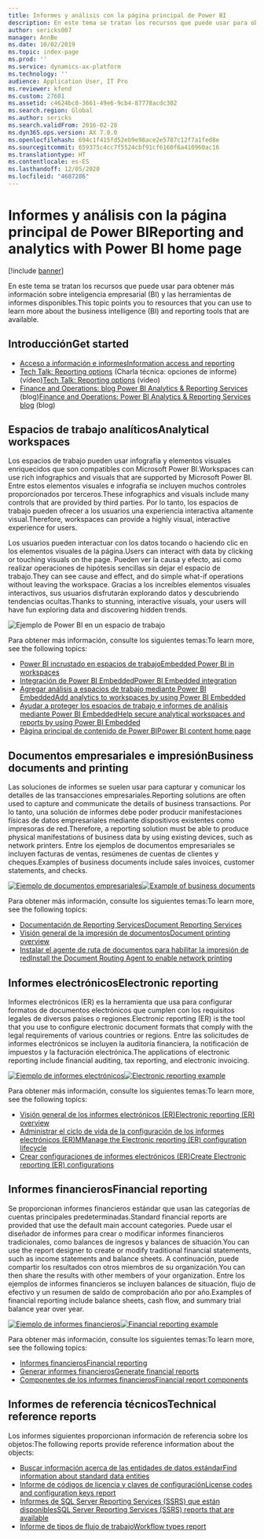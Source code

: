 ```yaml
---
title: Informes y análisis con la página principal de Power BI
description: En este tema se tratan los recursos que puede usar para obtener más información sobre inteligencia empresarial y las herramientas de informes disponibles.
author: sericks007
manager: AnnBe
ms.date: 10/02/2019
ms.topic: index-page
ms.prod: ''
ms.service: dynamics-ax-platform
ms.technology: ''
audience: Application User, IT Pro
ms.reviewer: kfend
ms.custom: 27681
ms.assetid: c4624bc8-3661-49e6-9cb4-87778acdc302
ms.search.region: Global
ms.author: sericks
ms.search.validFrom: 2016-02-28
ms.dyn365.ops.version: AX 7.0.0
ms.openlocfilehash: 694c1f415fd52eb9e98ace2e5787c12f7a1fed8e
ms.sourcegitcommit: 659375c4cc7f5524cbf91cf6160f6a410960ac16
ms.translationtype: HT
ms.contentlocale: es-ES
ms.lasthandoff: 12/05/2020
ms.locfileid: "4687286"
---
```

# <a name="reporting-and-analytics-with-power-bi-home-page"></a><span data-ttu-id="80cfe-103">Informes y análisis con la página principal de Power BI</span><span class="sxs-lookup"><span data-stu-id="80cfe-103">Reporting and analytics with Power BI home page</span></span>

[!include [banner](../includes/banner.md)]

<span data-ttu-id="80cfe-104">En este tema se tratan los recursos que puede usar para obtener más información sobre inteligencia empresarial (BI) y las herramientas de informes disponibles.</span><span class="sxs-lookup"><span data-stu-id="80cfe-104">This topic points you to resources that you can use to learn more about the business intelligence (BI) and reporting tools that are available.</span></span>

## <a name="get-started"></a><span data-ttu-id="80cfe-105">Introducción</span><span class="sxs-lookup"><span data-stu-id="80cfe-105">Get started</span></span>
- [<span data-ttu-id="80cfe-106">Acceso a información e informes</span><span class="sxs-lookup"><span data-stu-id="80cfe-106">Information access and reporting</span></span>](information-access-reporting.md)
- <span data-ttu-id="80cfe-107">[Tech Talk: Reporting options](https://www.youtube.com/watch?v=NzZONjKs5xA) (Charla técnica: opciones de informe) (vídeo)</span><span class="sxs-lookup"><span data-stu-id="80cfe-107">[Tech Talk: Reporting options](https://www.youtube.com/watch?v=NzZONjKs5xA) (video)</span></span>
- <span data-ttu-id="80cfe-108">[Finance and Operations: blog Power BI Analytics & Reporting Services](https://community.dynamics.com/365/financeandoperations/b/powerbianalyticsandreporting) (blog)</span><span class="sxs-lookup"><span data-stu-id="80cfe-108">[Finance and Operations: Power BI Analytics & Reporting Services blog](https://community.dynamics.com/365/financeandoperations/b/powerbianalyticsandreporting) (blog)</span></span>

## <a name="analytical-workspaces"></a><span data-ttu-id="80cfe-109">Espacios de trabajo analíticos</span><span class="sxs-lookup"><span data-stu-id="80cfe-109">Analytical workspaces</span></span>
<span data-ttu-id="80cfe-110">Los espacios de trabajo pueden usar infografía y elementos visuales enriquecidos que son compatibles con Microsoft Power BI.</span><span class="sxs-lookup"><span data-stu-id="80cfe-110">Workspaces can use rich infographics and visuals that are supported by Microsoft Power BI.</span></span> <span data-ttu-id="80cfe-111">Entre estos elementos visuales e infografía se incluyen muchos controles proporcionados por terceros.</span><span class="sxs-lookup"><span data-stu-id="80cfe-111">These infographics and visuals include many controls that are provided by third parties.</span></span> <span data-ttu-id="80cfe-112">Por lo tanto, los espacios de trabajo pueden ofrecer a los usuarios una experiencia interactiva altamente visual.</span><span class="sxs-lookup"><span data-stu-id="80cfe-112">Therefore, workspaces can provide a highly visual, interactive experience for users.</span></span>

<span data-ttu-id="80cfe-113">Los usuarios pueden interactuar con los datos tocando o haciendo clic en los elementos visuales de la página.</span><span class="sxs-lookup"><span data-stu-id="80cfe-113">Users can interact with data by clicking or touching visuals on the page.</span></span> <span data-ttu-id="80cfe-114">Pueden ver la causa y efecto, así como realizar operaciones de hipótesis sencillas sin dejar el espacio de trabajo.</span><span class="sxs-lookup"><span data-stu-id="80cfe-114">They can see cause and effect, and do simple what-if operations without leaving the workspace.</span></span> <span data-ttu-id="80cfe-115">Gracias a los increíbles elementos visuales interactivos, sus usuarios disfrutarán explorando datos y descubriendo tendencias ocultas.</span><span class="sxs-lookup"><span data-stu-id="80cfe-115">Thanks to stunning, interactive visuals, your users will have fun exploring data and discovering hidden trends.</span></span>

![Ejemplo de Power BI en un espacio de trabajo](./media/Power-BI-in-D365-Workspace.png)

<span data-ttu-id="80cfe-117">Para obtener más información, consulte los siguientes temas:</span><span class="sxs-lookup"><span data-stu-id="80cfe-117">To learn more, see the following topics:</span></span>

- [<span data-ttu-id="80cfe-118">Power BI incrustado en espacios de trabajo</span><span class="sxs-lookup"><span data-stu-id="80cfe-118">Embedded Power BI in workspaces</span></span>](embed-power-bi-workspaces.md)
- [<span data-ttu-id="80cfe-119">Integración de Power BI Embedded</span><span class="sxs-lookup"><span data-stu-id="80cfe-119">Power BI Embedded integration</span></span>](power-bi-embedded-integration.md)
- [<span data-ttu-id="80cfe-120">Agregar análisis a espacios de trabajo mediante Power BI Embedded</span><span class="sxs-lookup"><span data-stu-id="80cfe-120">Add analytics to workspaces by using Power BI Embedded</span></span>](add-analytics-tab-workspaces.md)
- [<span data-ttu-id="80cfe-121">Ayudar a proteger los espacios de trabajo e informes de análisis mediante Power BI Embedded</span><span class="sxs-lookup"><span data-stu-id="80cfe-121">Help secure analytical workspaces and reports by using Power BI Embedded</span></span>](secure-analytical-workspaces.md)
- [<span data-ttu-id="80cfe-122">Página principal de contenido de Power BI</span><span class="sxs-lookup"><span data-stu-id="80cfe-122">Power BI content home page</span></span>](power-bi-home-page.md)

## <a name="business-documents-and-printing"></a><span data-ttu-id="80cfe-123">Documentos empresariales e impresión</span><span class="sxs-lookup"><span data-stu-id="80cfe-123">Business documents and printing</span></span>
<span data-ttu-id="80cfe-124">Las soluciones de informes se suelen usar para capturar y comunicar los detalles de las transacciones empresariales.</span><span class="sxs-lookup"><span data-stu-id="80cfe-124">Reporting solutions are often used to capture and communicate the details of business transactions.</span></span> <span data-ttu-id="80cfe-125">Por lo tanto, una solución de informes debe poder producir manifestaciones físicas de datos empresariales mediante dispositivos existentes como impresoras de red.</span><span class="sxs-lookup"><span data-stu-id="80cfe-125">Therefore, a reporting solution must be able to produce physical manifestations of business data by using existing devices, such as network printers.</span></span> <span data-ttu-id="80cfe-126">Entre los ejemplos de documentos empresariales se incluyen facturas de ventas, resúmenes de cuentas de clientes y cheques.</span><span class="sxs-lookup"><span data-stu-id="80cfe-126">Examples of business documents include sales invoices, customer statements, and checks.</span></span>

<span data-ttu-id="80cfe-127">[![Ejemplo de documentos empresariales](./media/image-of-business-documents-1024x632.png)](./media/image-of-business-documents.png)</span><span class="sxs-lookup"><span data-stu-id="80cfe-127">[![Example of business documents](./media/image-of-business-documents-1024x632.png)](./media/image-of-business-documents.png)</span></span>

<span data-ttu-id="80cfe-128">Para obtener más información, consulte los siguientes temas:</span><span class="sxs-lookup"><span data-stu-id="80cfe-128">To learn more, see the following topics:</span></span>

- [<span data-ttu-id="80cfe-129">Documentación de Reporting Services</span><span class="sxs-lookup"><span data-stu-id="80cfe-129">Document Reporting Services</span></span>](document-reporting-services.md)
- [<span data-ttu-id="80cfe-130">Visión general de la impresión de documentos</span><span class="sxs-lookup"><span data-stu-id="80cfe-130">Document printing overview</span></span>](print-documents.md)
- [<span data-ttu-id="80cfe-131">Instalar el agente de ruta de documentos para habilitar la impresión de red</span><span class="sxs-lookup"><span data-stu-id="80cfe-131">Install the Document Routing Agent to enable network printing</span></span>](install-document-routing-agent.md)

## <a name="electronic-reporting"></a><span data-ttu-id="80cfe-132">Informes electrónicos</span><span class="sxs-lookup"><span data-stu-id="80cfe-132">Electronic reporting</span></span>
<span data-ttu-id="80cfe-133">Informes electrónicos (ER) es la herramienta que usa para configurar formatos de documentos electrónicos que cumplen con los requisitos legales de diversos países o regiones.</span><span class="sxs-lookup"><span data-stu-id="80cfe-133">Electronic reporting (ER) is the tool that you use to configure electronic document formats that comply with the legal requirements of various countries or regions.</span></span> <span data-ttu-id="80cfe-134">Entre las solicitudes de informes electrónicos se incluyen la auditoría financiera, la notificación de impuestos y la facturación electrónica.</span><span class="sxs-lookup"><span data-stu-id="80cfe-134">The applications of electronic reporting include financial auditing, tax reporting, and electronic invoicing.</span></span>

<span data-ttu-id="80cfe-135">[![Ejemplo de informes electrónicos](./media/electronic-reporting-example.png)](./media/electronic-reporting-example.png)</span><span class="sxs-lookup"><span data-stu-id="80cfe-135">[![Electronic reporting example](./media/electronic-reporting-example.png)](./media/electronic-reporting-example.png)</span></span>

<span data-ttu-id="80cfe-136">Para obtener más información, consulte los siguientes temas:</span><span class="sxs-lookup"><span data-stu-id="80cfe-136">To learn more, see the following topics:</span></span>

- [<span data-ttu-id="80cfe-137">Visión general de los informes electrónicos (ER)</span><span class="sxs-lookup"><span data-stu-id="80cfe-137">Electronic reporting (ER) overview</span></span>](general-electronic-reporting.md)
- [<span data-ttu-id="80cfe-138">Administrar el ciclo de vida de la configuración de los informes electrónicos (ER)</span><span class="sxs-lookup"><span data-stu-id="80cfe-138">MManage the Electronic reporting (ER) configuration lifecycle</span></span>](general-electronic-reporting-manage-configuration-lifecycle.md)
- [<span data-ttu-id="80cfe-139">Crear configuraciones de informes electrónicos (ER)</span><span class="sxs-lookup"><span data-stu-id="80cfe-139">Create Electronic reporting (ER) configurations</span></span>](electronic-reporting-configuration.md)

## <a name="financial-reporting"></a><span data-ttu-id="80cfe-140">Informes financieros</span><span class="sxs-lookup"><span data-stu-id="80cfe-140">Financial reporting</span></span>
<span data-ttu-id="80cfe-141">Se proporcionan informes financieros estándar que usan las categorías de cuentas principales predeterminadas.</span><span class="sxs-lookup"><span data-stu-id="80cfe-141">Standard financial reports are provided that use the default main account categories.</span></span> <span data-ttu-id="80cfe-142">Puede usar el diseñador de informes para crear o modificar informes financieros tradicionales, como balances de ingresos y balances de situación.</span><span class="sxs-lookup"><span data-stu-id="80cfe-142">You can use the report designer to create or modify traditional financial statements, such as income statements and balance sheets.</span></span> <span data-ttu-id="80cfe-143">A continuación, puede compartir los resultados con otros miembros de su organización.</span><span class="sxs-lookup"><span data-stu-id="80cfe-143">You can then share the results with other members of your organization.</span></span> <span data-ttu-id="80cfe-144">Entre los ejemplos de informes financieros se incluyen balances de situación, flujo de efectivo y un resumen de saldo de comprobación año por año.</span><span class="sxs-lookup"><span data-stu-id="80cfe-144">Examples of financial reporting include balance sheets, cash flow, and summary trial balance year over year.</span></span>

<span data-ttu-id="80cfe-145">[![Ejemplo de informes financieros](./media/financial-reporting-example.png)](./media/financial-reporting-example.png)</span><span class="sxs-lookup"><span data-stu-id="80cfe-145">[![Financial reporting example](./media/financial-reporting-example.png)](./media/financial-reporting-example.png)</span></span>

<span data-ttu-id="80cfe-146">Para obtener más información, consulte los siguientes temas:</span><span class="sxs-lookup"><span data-stu-id="80cfe-146">To learn more, see the following topics:</span></span>

- [<span data-ttu-id="80cfe-147">Informes financieros</span><span class="sxs-lookup"><span data-stu-id="80cfe-147">Financial reporting</span></span>](financial-reporting-intro.md)
- [<span data-ttu-id="80cfe-148">Generar informes financieros</span><span class="sxs-lookup"><span data-stu-id="80cfe-148">Generate financial reports</span></span>](generate-financial-report.md)
- [<span data-ttu-id="80cfe-149">Componentes de los informes financieros</span><span class="sxs-lookup"><span data-stu-id="80cfe-149">Financial report components</span></span>](financial-report-components.md)

## <a name="technical-reference-reports"></a><span data-ttu-id="80cfe-150">Informes de referencia técnicos</span><span class="sxs-lookup"><span data-stu-id="80cfe-150">Technical reference reports</span></span>
<span data-ttu-id="80cfe-151">Los informes siguientes proporcionan información de referencia sobre los objetos:</span><span class="sxs-lookup"><span data-stu-id="80cfe-151">The following reports provide reference information about the objects:</span></span>

- [<span data-ttu-id="80cfe-152">Buscar información acerca de las entidades de datos estándar</span><span class="sxs-lookup"><span data-stu-id="80cfe-152">Find information about standard data entities</span></span>](../data-entities/data-entities-report.md)
- [<span data-ttu-id="80cfe-153">Informe de códigos de licencia y claves de configuración</span><span class="sxs-lookup"><span data-stu-id="80cfe-153">License codes and configuration keys report</span></span>](../sysadmin/license-codes-configuration-keys-report.md)
- [<span data-ttu-id="80cfe-154">Informes de SQL Server Reporting Services (SSRS) que están disponibles</span><span class="sxs-lookup"><span data-stu-id="80cfe-154">SQL Server Reporting Services (SSRS) reports that are available</span></span>](SSRS-report.md)
- [<span data-ttu-id="80cfe-155">Informe de tipos de flujo de trabajo</span><span class="sxs-lookup"><span data-stu-id="80cfe-155">Workflow types report</span></span>](../../fin-ops/organization-administration/workflow-types-report.md)
